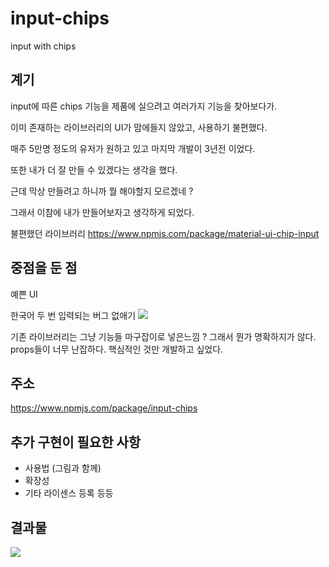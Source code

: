 # input-chips
input with chips
## 계기
input에 따른 chips 기능을 제품에 실으려고 여러가지 기능을 찾아보다가. 

이미 존재하는 라이브러리의 UI가 맘에들지 않았고, 사용하기 불편했다.

매주 5만명 정도의 유저가 원하고 있고 마지막 개발이 3년전 이었다. 

또한 내가 더 잘 만들 수 있겠다는 생각을 했다. 

근데 막상 만들려고 하니까 뭘 해야할지 모르겠네 ?

그래서 이참에 내가 만들어보자고 생각하게 되었다. 

불편했던 라이브러리
https://www.npmjs.com/package/material-ui-chip-input
## 중점을 둔 점
예쁜 UI 

한국어 두 번 입력되는 버그 없애기 
![](https://velog.velcdn.com/images/dusdjeks/post/77db6d3b-6be7-4c3c-9ec3-8a0c5b093add/image.gif)

기존 라이브러리는 그냥 기능들 마구잡이로 넣은느낌 ? 그래서 뭔가 명확하지가 않다. 
props들이 너무 난잡하다. 핵심적인 것만 개발하고 싶었다. 

## 주소

https://www.npmjs.com/package/input-chips

## 추가 구현이 필요한 사항

- 사용법 (그림과 함께)
- 확장성
- 기타 라이센스 등록 등등 

## 결과물

![](https://velog.velcdn.com/images/dusdjeks/post/979bc831-f884-4ec6-8f0c-a85589fc54a2/image.gif)
